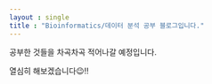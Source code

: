```yaml
---
layout : single
title : "Bioinformatics/데이터 분석 공부 블로그입니다."
---
```


공부한 것들을 차곡차곡 적어나갈 예정입니다.

열심히 해보겠습니다😉!!

